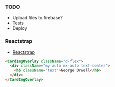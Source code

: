 
### TODO
* Upload files to firebase?
* Tests
* Deploy

### Reactstrap
* [Reactstrap](https://reactstrap.github.io/components/card/)

``` html
<CardImgOverlay className="d-flex">
  <div className="my-auto mx-auto text-center">
    <h6 className="text">George Orwell</h6>
  </div>
</CardImgOverlay>
```
